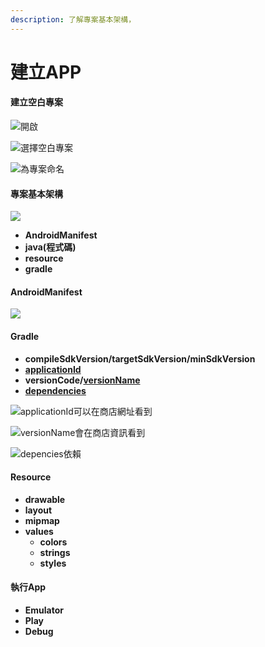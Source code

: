 ```yaml
---
description: 了解專案基本架構，
---
```


# 建立APP

#### 建立空白專案

![&#x958B;&#x555F;](https://lh5.googleusercontent.com/jIWpM2p7X9yIpxc71qEPbItTBbHr9ygB7SZla7quunOHT2sG6aXhwY_g5p4Ujd_4gsEp69PYzV8vtq4ATg7mq3RtM_XRJxPNEyjYBZlur_sH9EMbFY15xmsI_yELZ4b4X0swF0sXONo)

![&#x9078;&#x64C7;&#x7A7A;&#x767D;&#x5C08;&#x6848;](https://lh3.googleusercontent.com/dXcruPzv-a786TVxR_rZjEY-lFHxsFeZYacAITclmfaDld8BklxsbMPUULkCwsbLhg8h1QX47PFaYU-RtwfK9AnTrRg7BM26XBXYhjt2PJW_doTOuys-adCwm8Xa1xqhOoapvVHoIr4)

![&#x70BA;&#x5C08;&#x6848;&#x547D;&#x540D;](https://lh6.googleusercontent.com/z0jUZvWtHkAWZ9PUVU1obgBuJb8xZmaQbN6kbvgGxGPH226q1AOHV-DfJOtXJYbRH_AI-WweIip6SPk4dawyKutz8lWyciu_nTXDq7wR8hyh8PwBiG3lB4053Dx6PG-VFoMnYS0lwhY)

#### **專案基本架構**



![](https://lh5.googleusercontent.com/V-BLlcMH9-W69zyG1ohgoQuXdYwUbYNAsstmpQraTvZUiFPoc3hteYk5x3I8gP9POrwR4m8c81kBILCtuSvs-folHco1nA6wYUPPvHw0jr8zWurz3qFoS2M0j2t0_uDLc76u37Qj60U)



* **AndroidManifest**
* **java\(程式碼\)**
* **resource**
* **gradle**

#### **AndroidManifest**

![](https://lh3.googleusercontent.com/uchHU6S9oYnHeCYHznG7JwKe8AM9tssXSvJT2g6xNt_RAr-6fqAFScKZBIO5RpwE8yVUl7U47GJ0m63a70dk8EG_KsOwcMkM8EUir28DG9P13yEaZQXN7J0t3BAzb1lnLNfLO0psRsA)

#### **Gradle**

* **compileSdkVersion/targetSdkVersion/minSdkVersion**
* [**applicationId**](https://docs.google.com/presentation/d/1-bIEEKTyb9ZkThfdJ8Kn515HKYvVaxKkerHUCNO3scc/edit#slide=id.gbdb8d303c3_1_7)
* **versionCode/**[**versionName**](https://docs.google.com/presentation/d/1-bIEEKTyb9ZkThfdJ8Kn515HKYvVaxKkerHUCNO3scc/edit#slide=id.gbdb8d303c3_1_0)
* [**dependencies**](https://docs.google.com/presentation/d/1-bIEEKTyb9ZkThfdJ8Kn515HKYvVaxKkerHUCNO3scc/edit#slide=id.gbdb5d4c365_0_0)

![applicationId&#x53EF;&#x4EE5;&#x5728;&#x5546;&#x5E97;&#x7DB2;&#x5740;&#x770B;&#x5230;](https://lh3.googleusercontent.com/NFmnrPvffkBh2ejymMRAh6mtWrgPXrFzoj-9vyxfLU6NGrB19IClQeXd0SM9x5BbdZ8kL4LjK_USPCcT-LIgzgU05gsRQ-THLflKl-mU1K4y8V3Jtl_qnP_bpG-LODP18aWcN4Z5h40)

![versionName&#x6703;&#x5728;&#x5546;&#x5E97;&#x8CC7;&#x8A0A;&#x770B;&#x5230;](https://lh3.googleusercontent.com/Os0SWoSNb1NJxtG4_qLXN5TntgQr-zni_aioTmMM5G1yWjKbjmmVJwJB_Rh65c6BIY5quh7hm0z0MrcDq-ny2kBXPcyExkKjLTWyI1qtYIceaIBEHUyQ6ZNJvuknAZ4Ct_6q9zU4Onw)

![depencies&#x4F9D;&#x8CF4;](https://lh4.googleusercontent.com/iiEnmOj24HSzxal62onoG3QgBxkOtuOlfu0jnWzTicq_EZ1B3vUsL8UJDHkyE_CEjX8RELZR6gAkbfxzuw9sm0G_Pbm_8e-bK5dYsx72mYbIdufN7liJTjVetqTfXz623xfgnCuN2Tw)

#### **Resource**

* **drawable**
* **layout**
* **mipmap**
* **values**
  * **colors**
  * **strings**
  * **styles**

#### **執行App**

* **Emulator**
* **Play**
* **Debug**

